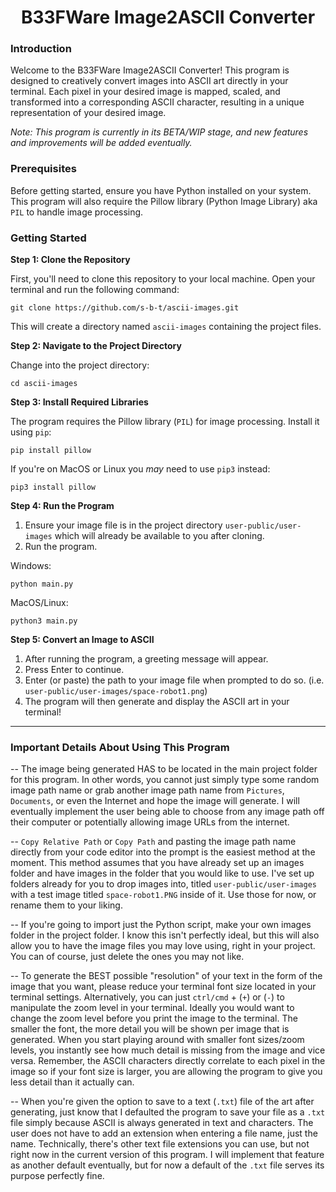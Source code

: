 <h1 align="center">B33FWare Image2ASCII Converter</h1>

### Introduction

Welcome to the B33FWare Image2ASCII Converter! This program is designed to creatively convert images into ASCII art directly in your terminal. Each pixel in your desired image is mapped, scaled, and transformed into a corresponding ASCII character, resulting in a unique representation of your desired image.

*Note: This program is currently in its BETA/WIP stage, and new features and improvements will be added eventually.*

### Prerequisites

Before getting started, ensure you have Python installed on your system. This program will also require the Pillow library (Python Image Library) aka ```PIL``` to handle image processing.

### Getting Started

**Step 1: Clone the Repository**

First, you'll need to clone this repository to your local machine. Open your terminal and run the following command:

```git clone https://github.com/s-b-t/ascii-images.git```

This will create a directory named ```ascii-images``` containing the project files.

**Step 2: Navigate to the Project Directory**

Change into the project directory:

```cd ascii-images```

**Step 3: Install Required Libraries**

The program requires the Pillow library (```PIL```) for image processing. Install it using ```pip```:

```pip install pillow```

If you're on MacOS or Linux you *may* need to use ```pip3``` instead:

```pip3 install pillow```

**Step 4: Run the Program**

1. Ensure your image file is in the project directory ```user-public/user-images``` which will already be available to you after cloning.
2. Run the program.

Windows:

```python main.py```

MacOS/Linux:

```python3 main.py```

**Step 5: Convert an Image to ASCII**

1. After running the program, a greeting message will appear.
2. Press Enter to continue.
3. Enter (or paste) the path to your image file when prompted to do so. (i.e. ```user-public/user-images/space-robot1.png```)
4. The program will then generate and display the ASCII art in your terminal!

---------------------------------------------------------------------------------------------------------------------------------------------------------------
### Important Details About Using This Program

-- The image being generated HAS to be located in the main project folder for this program. In other words, you cannot just simply type some random image path name or grab another image path name from ```Pictures```, ```Documents```, or even the Internet and hope the image will generate. I will eventually implement the user being able to choose from any image path off their computer or potentially allowing image URLs from the internet.

-- ```Copy Relative Path``` or ```Copy Path``` and pasting the image path name directly from your code editor into the prompt is the easiest method at the moment. This method assumes that you have already set up an images folder and have images in the folder that you would like to use. I've set up folders already for you to drop images into, titled ```user-public/user-images``` with a test image titled ```space-robot1.PNG``` inside of it. Use those for now, or rename them to your liking.

-- If you're going to import just the Python script, make your own images folder in the project folder. I know this isn't perfectly ideal, but this will also allow you to have the image files you may love using, right in your project. You can of course, just delete the ones you may not like.

-- To generate the BEST possible "resolution" of your text in the form of the image that you want, please reduce your terminal font size located in your terminal settings. Alternatively, you can just ```ctrl/cmd``` + (```+```) or (```-```) to manipulate the zoom level in your terminal. Ideally you would want to change the zoom level before you print the image to the terminal. The smaller the font, the more detail you will be shown per image that is generated. When you start playing around with smaller font sizes/zoom levels, you instantly see how much detail is missing from the image and vice versa. Remember, the ASCII characters directly correlate to each pixel in the image so if your font size is larger, you are allowing the program to give you less detail than it actually can.

-- When you're given the option to save to a text (```.txt```) file of the art after generating, just know that I defaulted the program to save your file as a ```.txt``` file simply because ASCII is always generated in text and characters. The user does not have to add an extension when entering a file name, just the name. Technically, there's other text file extensions you can use, but not right now in the current version of this program. I will implement that feature as another default eventually, but for now a default of the ```.txt``` file serves its purpose perfectly fine.
